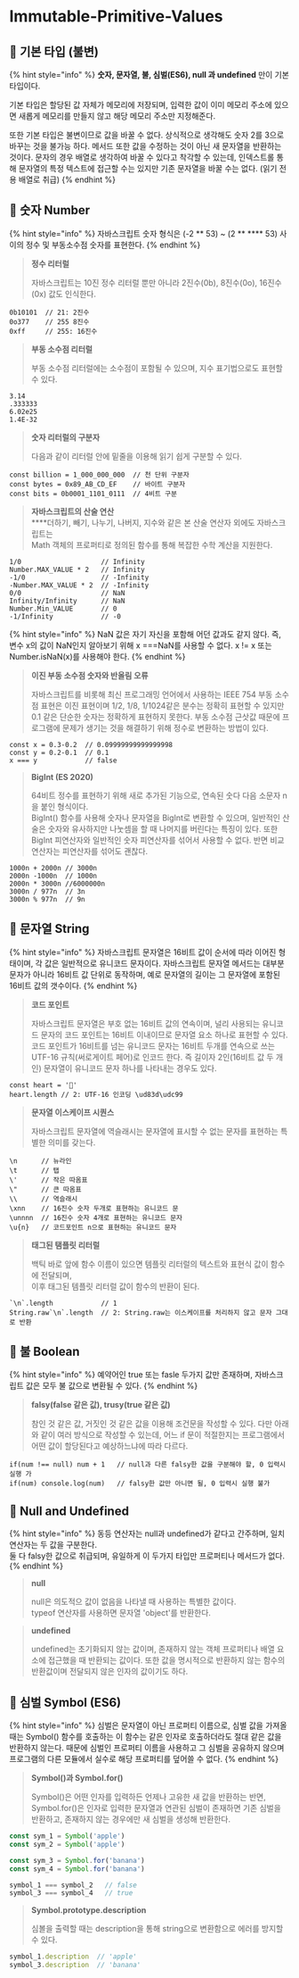 # Immutable-Primitive-Values

## 🐇 기본 타입 (불변)

{% hint style="info" %}
**숫자, 문자열, 불, 심벌(ES6), null 과 undefined** 만이 기본 타입이다.

기본 타입은 할당된 값 자체가 메모리에 저장되며, 입력한 값이 이미 메모리 주소에 있으면 새롭게 메모리를 만들지 않고 해당 메모리 주소만 지정해준다.

또한 기본 타입은 불변이므로 값을 바꿀 수 없다. 상식적으로 생각해도 숫자 2를 3으로 바꾸는 것을 불가능 하다. 메서드 또한 값을 수정하는 것이 아닌 새 문자열을 반환하는 것이다. 문자의 경우 배열로 생각하여 바꿀 수 있다고 착각할 수 있는데, 인덱스트롤 통해 문자열의 특정 텍스트에 접근할 수는 있지만 기존 문자열을 바꿀 수는 없다. (읽기 전용 배열로 취급)
{% endhint %}

## 🐇 숫자 Number

{% hint style="info" %}
자바스크립트 숫자 형식은 (-2 \*\* 53) \~ (2 \*\* **** 53) 사이의 정수 및 부동소수점 숫자를 표현한다.
{% endhint %}

> **정수 리터럴**
>
> 자바스크립트는 10진 정수 리터럴 뿐만 아니라 2진수(0b), 8진수(0o), 16진수(0x) 값도 인식한다.

```
0b10101  // 21: 2진수 
0o377    // 255 8진수
0xff     // 255: 16진수
```

> **부동 소수점 리터럴**
>
> 부동 소수점 리터럴에는 소수점이 포함될 수 있으며, 지수 표기법으로도 표현할 수 있다.

```
3.14
.333333
6.02e25
1.4E-32
```

> **숫자 리터럴의 구분자**
>
> 다음과 같이 리터럴 안에 밑줄을 이용해 읽기 쉽게 구분할 수 있다.

```
const billion = 1_000_000_000  // 천 단위 구분자
const bytes = 0x89_AB_CD_EF    // 바이트 구분자
const bits = 0b0001_1101_0111  // 4비트 구분
```

> **자바스크립트의 산술 연산**\
> ****더하기, 빼기, 나누기, 나버지, 지수와 같은 본 산술 연산자 외에도 자바스크립트는\
> Math 객체의 프로퍼티로 정의된 함수를 통해 복잡한 수학 계산을 지원한다.

```
1/0                    // Infinity
Number.MAX_VALUE * 2   // Infinity
-1/0                   // -Infinity
-Number.MAX_VALUE * 2  // -Infinity
0/0                    // NaN
Infinity/Infinity      // NaN
Number.Min_VALUE       // 0
-1/Infinity            // -0
```

{% hint style="info" %}
NaN 값은 자기 자신을 포함해 어던 값과도 같지 않다. 즉, 변수 x의 값이 NaN인지 알아보기 위해 x ===NaN를 사용할 수 없다. x != x 또는 Number.isNaN(x)를 사용해야 한다.
{% endhint %}

> **이진 부동 소수점 숫자와 반올림 오류**
>
> 자바스크립트를 비롯해 최신 프로그래밍 언어에서 사용하는 IEEE 754 부동 소수점 표현은 이진 표현이며 1/2, 1/8, 1/1024같은 분수는 정확히 표현할 수 있지만 0.1 같은 단순한 숫자는 정확하게 표현하지 못한다. 부동 소수점 근삿값 때문에 프로그램에 문제가 생기는 것을 해결하기 위해 정수로 변환하는 방법이 있다.

```
const x = 0.3-0.2  // 0.09999999999999998
const y = 0.2-0.1  // 0.1
x === y            // false
```

> **BigInt (ES 2020)**
>
> 64비트 정수를 표현하기 위해 새로 추가된 기능으로, 연속된 숫다 다음 소문자 n을 붙인 형식이다.\
> BigInt() 함수를 사용해 숫자나 문자열을 BigInt로 변환할 수 있으며, 일반적인 산술은 숫자와 유사하지만 나눗셈을 할 때 나머지를 버린다는 특징이 있다. 또한 BigInt 피연산자와 일반적인 숫자 피연산자를 섞어서 사용할 수 없다. 반면 비교 연산자는 피연산자를 섞어도 괜찮다.

```
1000n + 2000n // 3000n
2000n -1000n  // 1000n
2000n * 3000n //6000000n
3000n / 977n  // 3n
3000n % 977n  // 9n
```

## 🐇 문자열 String

{% hint style="info" %}
자바스크립트 문자열은 16비트 값이 순서에 따라 이어진 형태이며, 각 값은 일반적으로 유니코드 문자이다. 자바스크립트 문자열 메서드는 대부분 문자가 아니라 16비트 값 단위로 동작하며, 예로 문자열의 길이는 그 문자열에 포함된 16비트 값의 갯수이다.&#x20;
{% endhint %}

> **코드 포인트**
>
> 자바스크립트 문자열은 부호 없는 16비트 값의 연속이며, 널리 사용되는 유니코드 문자의 코드 포인트는 16비트 이내이므로 문자열 요소 하나로 표현할 수 있다. 코드 포인트가 16비트를 넘는 유니코드 문자는 16비트 두개를 연속으로 쓰는 UTF-16 규칙(써로게이트 페어)로 인코드 한다. 즉 길이자 2인(16비트 값 두 개인) 문자열이 유니코드 문자 하나를 나타내는 경우도 있다.

```
const heart = '💙'
heart.length // 2: UTF-16 인코딩 \ud83d\udc99
```

> **문자열 이스케이프 시퀀스**
>
> 자바스크립트 문자열에 역슬래시는 문자열에 표시할 수 없는 문자를 표현하는 특별한 의미를 갖는다.

```
\n      // 뉴라인
\t      // 탭
\'      // 작은 따옴표
\"      // 큰 따옴표
\\      // 역슬래시
\xnn    // 16진수 숫자 두개로 표현하는 유니코드 문
\unnnn  // 16진수 숫자 4개로 표현하는 유니코드 문자
\u{n}   // 코드포인트 n으로 표현하는 유니코드 문자 
```

> **태그된 탬플릿 리터럴**
>
> 백틱 바로 앞에 함수 이름이 있으면 템플릿 리터럴의 텍스트와 표현식 값이 함수에 전달되며,\
> 이후 태그된 템플릿 리터럴 값이 함수의 반환이 된다.&#x20;

```
`\n`.length            // 1
String.raw`\n`.length  // 2: String.raw는 이스케이프를 처리하지 않고 문자 그대로 반환 
```

## 🐇 불 Boolean

{% hint style="info" %}
예약어인 true 또는 fasle 두가지 값만 존재하며, 자바스크립트 값은 모두 불 값으로 변환될 수 있다.
{% endhint %}

> **falsy(false 같은 값), trusy(true 같은 값)**
>
> 참인 것 같은 값, 거짓인 것 같은 값을 이용해 조건문을 작성할 수 있다. 다만 아래와 같이 여러 방식으로 작성할 수 있는데, 어느 if 문이 적절한지는 프로그램에서 어떤 값이 할당된다고 예상하느냐에 따라 다르다.&#x20;

```
if(num !== null) num + 1   // null과 다른 falsy한 값을 구분해야 할, 0 입력시 실행 가
if(num) console.log(num)   // falsy한 값만 아니면 될, 0 입력시 실행 불가
```

## 🐇 Null and Undefined

{% hint style="info" %}
동등 연산자는 null과 undefined가 같다고 간주하며, 일치 연산자는 두 값을 구분한다.\
둘 다 falsy한 값으로 취급되며, 유일하게 이 두가지 타입만 프로퍼티나 메서드가 없다.&#x20;
{% endhint %}

> **null**
>
> null은 의도적으 값이 없음을 나타낼 때 사용하는 특별한 값이다.\
> typeof 연산자를 사용하면 문자열 'object'를 반환한다.

> **undefined**
>
> undefined는 초기화되지 않는 값이며, 존재하지 않는 객체 프로퍼티나 배열 요소에 접근했을 때 반환되는 값이다. 또한 값을 명시적으로 반환하지 않는 함수의 반환값이며 전달되지 않은 인자의 값이기도 하다.

## 🐇 심벌 Symbol (ES6)

{% hint style="info" %}
심벌은 문자열이 아닌 프로퍼티 이름으로, 심벌 값을 가져올 때는 Symbol() 함수를 호출하는 이 함수는 같은 인자로 호출하더라도 절대 같은 값을 반환하지 않는다. 때문에 심벌인 프로퍼티 이름을 사용하고 그 심벌을 공유하지 않으며 프로그램의 다른 모듈에서 실수로 해당 프로퍼티를 덮어쓸 수 없다.
{% endhint %}

> **Symbol()과 Symbol.for()**
>
> Symbol()은 어떤 인자를 입력하든 언제나 고유한 새 값을 반환하는 반면, Symbol.for()은 인자로 입력한 문자열과 연관된 심벌이 존재하면 기존 심벌을 반환하고, 존재하지 않는 경우에만 새 심벌을 생성해 반환한다.

```js
const sym_1 = Symbol('apple')
const sym_2 = Symbol('apple')

const sym_3 = Symbol.for('banana')
const sym_4 = Symbol.for('banana')

symbol_1 === symbol_2   // false
symbol_3 === symbol_4   // true
```

> **Symbol.prototype.description**
>
> 심볼을 출력할 때는 description을 통해 string으로 변환함으로 에러를 방지할 수 있다.

```js
symbol_1.description  // 'apple'
symbol_3.description  // 'banana'
```
